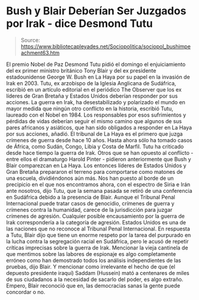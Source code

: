# Bush y Blair Deberían Ser Juzgados por Irak - dice Desmond Tutu

> Source: https://www.bibliotecapleyades.net/Sociopolitica/sociopol_bushimpeachment63.htm

El premio Nobel de Paz Desmond Tutu pidió el
domingo el enjuiciamiento del ex primer ministro británico
Tony Blair y
del ex presidente estadounidense
George W. Bush en La Haya por su papel
en la invasión de Irak en 2003.
Tutu, ex arzobispo de la Iglesia Anglicana
de Sudáfrica, escribió en un artículo editorial en el periódico The
Observer que los ex líderes de Gran Bretaña y Estados Unidos deberían
responder por sus acciones.
La guerra en Irak,
ha desestabilizado y
polarizado el mundo en mayor medida que ningún otro conflicto en la
historia, escribió Tutu, laureado con el Nobel en 1984.
Los
responsables por esos sufrimientos y pérdidas de vidas deberían seguir
el mismo camino que algunos de sus pares africanos y asiáticos, que han
sido obligados a responder en La Haya por sus acciones, añadió.
El tribunal de La Haya es el primero que
juzga crímenes de guerra desde hace 10 años. Hasta ahora sólo ha tomado
casos de África, como Sudán, Congo, Libia y Costa de Marfil.
Tutu ha
criticado desde hace tiempo la guerra de Irak.
Otros que se han opuesto
al conflicto - entre ellos el dramaturgo Harold Pinter - pidieron
anteriormente que Bush y Blair comparezcan en La Haya.
Los entonces líderes de Estados Unidos y
Gran Bretaña prepararon el terreno para comportarse como matones de una
escuela, dividiéndonos aún más. Nos han puesto al borde de un precipicio
en el que nos encontramos ahora, con el espectro de Siria e Irán ante
nosotros, dijo Tutu, que la semana pasada se retiró de una conferencia
en Sudáfrica debido a la presencia de Blair.
Aunque el Tribunal Penal Internacional puede
tratar casos de genocidio, crímenes de guerra y crímenes contra la
humanidad, carece de la jurisdicción para juzgar crímenes de agresión.
Cualquier posible encausamiento por la
guerra de Irak correspondería a la categoría de agresión. Estados Unidos
es una de las naciones que no reconoce al Tribunal Penal Internacional.
En respuesta a Tutu, Blair dijo que tiene un
enorme respeto por la tarea del purpurado en la lucha contra la
segregación racial en Sudáfrica, pero le acusó de repetir críticas
imprecisas sobre la guerra de Irak.
Mencionar la vieja cantinela de que
mentimos sobre las labores de espionaje es algo completamente erróneo
como han demostrado todos los análisis independientes de las pruebas,
dijo Blair.
Y mencionar como irrelevante el hecho de que (el depuesto
presidente iraquí) Saddam (Hussein) mató a centenares de miles de sus
ciudadanos a la necesidad de sacarlo del poder, es algo extraño.
Empero, Blair reconoció que en,
las democracias sanas la gente puede concordar o no.
